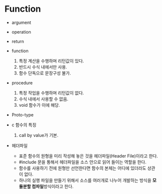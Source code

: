 # Function

- argument
- operation
- return

- function 
    1. 특정 계산을 수행하며 리턴값이 있다. 
    2. 반드시 수식 내에서만 사용. 
    3. 함수 단독으로 문장구성 불가.
- procedure
    1. 특정 작업을 수행하며 리턴값이 없다. 
    2. 수식 내에서 사용할 수 없음. 
    3. void 함수가 이에 해당. 

- Proto-type

- c 함수의 특징
    1. call by value가 기본. 

- 헤더파일
    - 표준 함수의 원형을 미리 작성해 놓은 것을 헤더파일(Header File)이라고 한다. 
    - #include 문을 통해서 헤더파일을 소스 안으로 읽어 들이는 역할을 한다. 
    - 함수를 사용하기 전에 원형만 선언한다면 함수의 본체는 어디에 있더라도 상관이 없다.
    - 하나의 실행 파일을 만들기 위해서 소스를 여러개로 나누어 개발하는 방식을 **모듈분할 컴파일**방식이라고 한다. 
